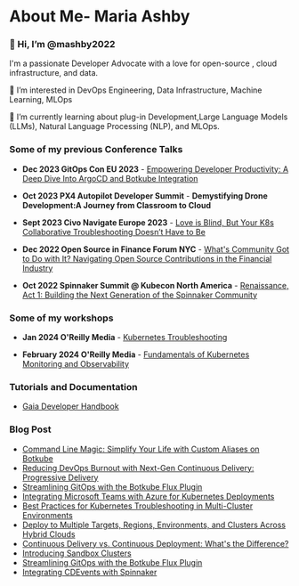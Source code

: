 # About Me- Maria Ashby 
### 👋 Hi, I’m @mashby2022
I'm a passionate Developer Advocate with a love for open-source , cloud infrastructure, and data.

👀 I’m interested in DevOps Engineering, Data Infrastructure, Machine Learning, MLOps

🌱 I’m currently learning about plug-in Development,Large Language Models (LLMs), Natural Language Processing (NLP), and MLOps.

### Some of my previous Conference Talks
- **Dec 2023 GitOps Con EU 2023** - [Empowering Developer Productivity: A Deep Dive Into ArgoCD and Botkube Integration]( 
https://www.youtube.com/watch?v=N4ka2MuvTdg)
- **Oct 2023 PX4 Autopilot Developer Summit** - **Demystifying Drone Development:A Journey from Classroom to Cloud**

- **Sept 2023 Civo Navigate Europe 2023** -  [Love is Blind, But Your K8s Collaborative Troubleshooting Doesn’t Have to Be](https://youtu.be/nFpTXrkz3cQ?feature=shared)
  
- **Dec 2022 Open Source in Finance Forum NYC** -  [What's Community Got to Do with It? Navigating Open Source Contributions in the Financial Industry](https://www.youtube.com/watch?v=UO1Rl8EHVmo)

- **Oct 2022 Spinnaker Summit @ Kubecon North America** -  [Renaissance, Act 1: Building the Next Generation of the Spinnaker Community](https://www.youtube.com/watch?v=N4ka2MuvTdg)
### Some of my workshops
- **Jan 2024 O'Reilly Media** -  [Kubernetes Troubleshooting](https://github.com/mashby2022/Kubernetes-troubleshooting-Oreilly/tree/main?tab=readme-ov-file)

- **February 2024 O'Reilly Media** -  [Fundamentals of Kubernetes Monitoring and Observability](https://github.com/mashby2022/Oreilly-monitoring-labs)

### Tutorials and Documentation
- [Gaia Developer Handbook](https://developer.gaianet.ai/)
  
### Blog Post
- [Command Line Magic: Simplify Your Life with Custom Aliases on Botkube](https://botkube.io/blog/command-line-magic-simplify-your-life-with-custom-kubernetes-kubectrl-aliases-on-botkube) 
- [Reducing DevOps Burnout with Next-Gen Continuous Delivery: Progressive Delivery](https://medium.com/@mashbythedev/reducing-devops-burnout-with-next-gen-continuous-delivery-progressive-delivery-805e8dc7b342)
- [Streamlining GitOps with the Botkube Flux Plugin](https://botkube.io/blog/streamlining-gitops-with-the-botkube-flux-plugin) 
- [Integrating Microsoft Teams with Azure for Kubernetes Deployments](https://botkube.io/blog/integrating-microsoft-teams-with-azure-for-kubernetes-deployments)
- [Best Practices for Kubernetes Troubleshooting in Multi-Cluster Environments](https://botkube.io/blog/best-practices-for-kubernetes-troubleshooting-in-multi-cluster-environments)
- [Deploy to Multiple Targets, Regions, Environments, and Clusters Across Hybrid Clouds](https://medium.com/@mashbythedev/deploy-to-multiple-targets-regions-environments-and-clusters-across-hybrid-clouds-ec3c29a8526e) 
- [Continuous Delivery vs. Continuous Deployment: What's the Difference?](https://medium.com/@mashbythedev/continuous-delivery-vs-continuous-deployment-whats-the-difference-032fc6737b54)
- [Introducing Sandbox Clusters](https://medium.com/@mashbythedev/introducing-sandbox-clusters)
- [Streamlining GitOps with the Botkube Flux Plugin](https://medium.com/kubeshop-i/streamlining-gitops-with-the-botkube-flux-plugin-ee54732d1984)
- [Integrating CDEvents with Spinnaker](https://cd.foundation/blog/2022/10/21/integrating-cdevents-with-spinnaker/) 

